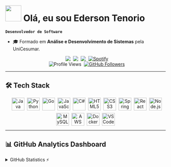 # <picture><img src = "https://github.com/7oSkaaa/7oSkaaa/blob/main/Images/about_me.gif?raw=true" width = 50px></picture> **Olá, eu sou Ederson Tenorio**  
**`Desenvolvedor de Software`**

- 🎓 Formado em **Análise e Desenvolvimento de Sistemas** pela UniCesumar.

<div align="center" style="display: flex; flex-wrap: wrap; gap: 8px; justify-content: center"><br>
  <a href="https://linkedin.com/in/ederson-tenorio-890571220" target="_blank">
    <img src="https://img.shields.io/badge/LinkedIn-0077B5?style=for-the-badge&logo=linkedin&logoColor=white"></a>
  <a href="mailto:edersontenorios@gmail.com">
    <img src="https://img.shields.io/badge/Gmail-D14836?style=for-the-badge&logo=gmail&logoColor=white"></a>
  <a href="https://instagram.com/" target="_blank">
    <img src="https://img.shields.io/badge/-Instagram-%23E4405F?style=for-the-badge&logo=instagram&logoColor=white"></a>
  <a href="https://open.spotify.com/user/b5vsbpqt97mv22vu8s611u1bf">
    <img src="https://img.shields.io/badge/Spotify-1DB954?style=for-the-badge&logo=spotify&logoColor=white" alt="Spotify"></a>
</div>

<div align="center" style="display: flex; flex-wrap: wrap; gap: 8px; justify-content: center"><br>
  <img src="https://komarev.com/ghpvc/?username=EdersonTenorio&color=blueviolet" alt="Profile Views">
<a href="https://github.com/EdersonTenorio?tab=followers">
  <img src="https://img.shields.io/github/followers/EdersonTenorio?label=Followers&color=blueviolet&style=flat-square" alt="GitHub Followers"></a>
</div>

---

## **🛠️ Tech Stack**  

<div align="center" style="display: flex; flex-wrap: wrap; gap: 8px; justify-content: center"><br>
  <img src="https://cdn.jsdelivr.net/gh/devicons/devicon@latest/icons/java/java-original.svg" width="40" height="40" title="Java"/>
  <img src="https://cdn.jsdelivr.net/gh/devicons/devicon@latest/icons/python/python-original.svg" width="40" height="40" title="Python"/>
  <img src="https://cdn.jsdelivr.net/gh/devicons/devicon@latest/icons/go/go-original.svg" width="40" height="40" title="Go"/>
  <img src="https://cdn.jsdelivr.net/gh/devicons/devicon@latest/icons/javascript/javascript-original.svg" width="40" height="40" title="JavaScript"/>
  <img src="https://cdn.jsdelivr.net/gh/devicons/devicon@latest/icons/csharp/csharp-original.svg" width="40" height="40" title="C#"/>
  <img src="https://cdn.jsdelivr.net/gh/devicons/devicon@latest/icons/html5/html5-original.svg" width="40" height="40" title="HTML5"/>
  <img src="https://cdn.jsdelivr.net/gh/devicons/devicon@latest/icons/css3/css3-original.svg" width="40" height="40" title="CSS3"/>
  <img src="https://cdn.jsdelivr.net/gh/devicons/devicon@latest/icons/spring/spring-original.svg" width="40" height="40" title="Spring Boot"/>
  <img src="https://cdn.jsdelivr.net/gh/devicons/devicon@latest/icons/react/react-original.svg" width="40" height="40" title="React"/>
  <img src="https://cdn.jsdelivr.net/gh/devicons/devicon@latest/icons/nodejs/nodejs-original.svg" width="40" height="40" title="Node.js"/>
  <img src="https://cdn.jsdelivr.net/gh/devicons/devicon@latest/icons/mysql/mysql-original.svg" width="40" height="40" title="MySQL"/>
  <img src="https://cdn.jsdelivr.net/gh/devicons/devicon@latest/icons/amazonwebservices/amazonwebservices-original-wordmark.svg" width="40" height="40" title="AWS"/>
  <img src="https://cdn.jsdelivr.net/gh/devicons/devicon@latest/icons/docker/docker-original.svg" width="40" height="40" title="Docker"/>
  <img src="https://cdn.jsdelivr.net/gh/devicons/devicon@latest/icons/vscode/vscode-original.svg" width="40" height="40" title="VS Code"/>
</div>

---

## **📊 GitHub Analytics Dashboard**  

<details>
  <summary>GitHub Statistics ⚡</summary>
  
<div align="center">

### 🚀 Overview
<img height="220em" src="https://github-readme-stats.vercel.app/api?username=EdersonTenorio&show_icons=true&theme=blueberry&hide_border=true&include_all_commits=true&count_private=true&show=reviews,discussions_started,discussions_answered">

### 💻 Most Used Programming Languages
<img height="220em" src="https://github-readme-stats.vercel.app/api/top-langs/?username=EdersonTenorio&layout=compact&theme=blueberry&hide_border=true&langs_count=8">

### 🔥 Contribution Streak
<img height="220em" src="https://streak-stats.demolab.com?user=EdersonTenorio&theme=blueberry&hide_border=true&date_format=j%20M%5B%20Y%5D&mode=weekly">

### 🏆 Trophies
<img height="220em" src="https://github-profile-trophy.vercel.app/?username=EdersonTenorio&theme=blueberry&no-frame=true&rank=SSS,SS,S,AAA,AA,A,B">

### 📈 Recent Activity
<img height="220em" src="https://github-readme-activity-graph.vercel.app/graph?username=EdersonTenorio&theme=blueberry&hide_border=true&area=true&custom_title=Atividade%20dos%20Últimos%2030%20Dias">

</div>
</details>
